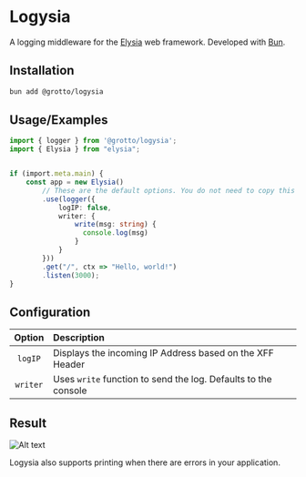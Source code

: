 
# Logysia
A logging middleware for the [Elysia](https://elysiajs.com) web framework. Developed with [Bun](https://bun.sh).


## Installation

```sh
bun add @grotto/logysia
```
## Usage/Examples

```typescript
import { logger } from '@grotto/logysia';
import { Elysia } from "elysia";


if (import.meta.main) {
    const app = new Elysia()
        // These are the default options. You do not need to copy this down
        .use(logger({ 
            logIP: false,
            writer: {
                write(msg: string) {
                  console.log(msg)
                }
            }
        }))
        .get("/", ctx => "Hello, world!")
        .listen(3000);
}
```

## Configuration

|  Option  | Description                                                    |
| :------: | :------------------------------------------------------------- |
| `logIP`  | Displays the incoming IP Address based on the XFF Header       |
| `writer` | Uses `write` function to send the log. Defaults to the console |

## Result
![Alt text](https://i.ibb.co/5YknHt6/image.png)

Logysia also supports printing when there are errors in your application.
